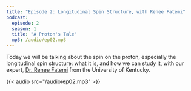 ```yaml
---
title: "Episode 2: Longitudinal Spin Structure, with Renee Fatemi"
podcast:
  episode: 2
  season: 1
  title: "A Proton's Tale"
  mp3: /audio/ep02.mp3
---
```


Today we will be talking about the spin on the proton, especially the longitudinal spin structure: what it is, and how we can study it, with our expert, [Dr. Renee Fatemi](/guests/fatemi) from the University of Kentucky.

{{< audio src="/audio/ep02.mp3" >}}
